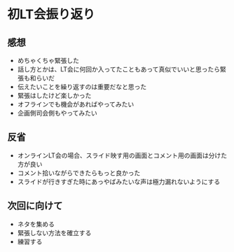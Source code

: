 # 初LT会振り返り

## 感想

- めちゃくちゃ緊張した
- 話し方とかは、LT会に何回か入ってたこともあって真似でいいと思ったら緊張も和らいだ
- 伝えたいことを繰り返すのは重要だなと思った
- 緊張はしたけど楽しかった
- オフラインでも機会があればやってみたい
- 企画側司会側もやってみたい

## 反省

- オンラインLT会の場合、スライド映す用の画面とコメント用の画面は分けた方が良い
- コメント拾いながらできたらもっと良かった
- スライドが行きすぎた時にあっやばみたいな声は極力漏れないようにする

## 次回に向けて

- ネタを集める
- 緊張しない方法を確立する
- 練習する
